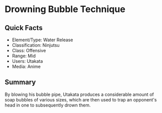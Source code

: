# Drowning Bubble Technique

## Quick Facts
- Element/Type: Water Release
- Classification: Ninjutsu
- Class: Offensive
- Range: Mid
- Users: Utakata
- Media: Anime

## Summary
By blowing his bubble pipe, Utakata produces a considerable amount of soap bubbles of various sizes, which are then used to trap an opponent's head in one to subsequently drown them.
